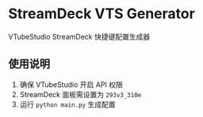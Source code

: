 # StreamDeck VTS Generator

VTubeStudio StreamDeck 快捷键配置生成器

## 使用说明

1. 确保 VTubeStudio 开启 API 权限
2. StreamDeck 面板需设置为 `293v3_310e`
3. 运行 `python main.py` 生成配置




